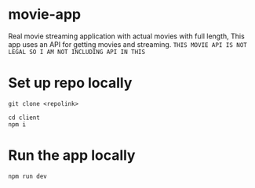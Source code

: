# movie-app
Real movie streaming application with actual movies with full length, This app  uses an API for getting movies and streaming. 
``
  THIS MOVIE API IS NOT LEGAL SO I AM NOT INCLUDING API IN THIS
``

# Set up repo locally

```
git clone <repolink>
```

```
cd client
npm i
```

# Run the app locally
```
npm run dev
```
